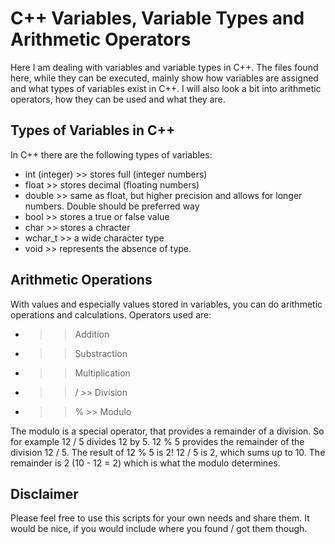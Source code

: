 # C++ Variables, Variable Types and Arithmetic Operators 

Here I am dealing with variables and variable types in C++. The files found here, while they can be executed, mainly show how
variables are assigned and what types of variables exist in C++. I will also look a bit into arithmetic operators, how they can 
be used and what they are.  

## Types of Variables in C++ 

In C++ there are the following types of variables: 

* int (integer) >> stores full (integer numbers)
* float >> stores decimal (floating numbers)
* double >> same as float, but higher precision and allows for longer numbers. Double should be preferred way
* bool >> stores a true or false value 
* char >> stores a chracter 
* wchar_t >> a wide character type
* void >> represents the absence of type.

## Arithmetic Operations 

With values and especially values stored in variables, you can do arithmetic operations and calculations. Operators used are: 

+ >> Addition
- >> Substraction
* >> Multiplication
* >> \/ >> Division
* >> \% >> Modulo

The modulo is a special operator, that provides a remainder of a division. So for example 12 / 5 divides 12 by 5. 12 % 5 provides
the remainder of the division 12 / 5. The result of 12 % 5 is 2! 12 / 5 is 2, which sums up to 10. The remainder is 2 (10 - 12 = 2) 
which is what the modulo determines. 

## Disclaimer 

Please feel free to use this scripts for your own needs and share them. It would be nice, if you would include where you found / 
got them though.

